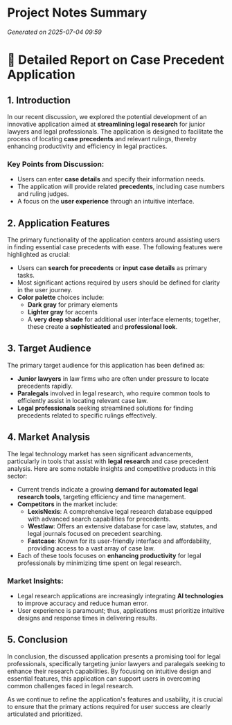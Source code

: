 # Project Notes Summary

*Generated on 2025-07-04 09:59*

# 📝 Detailed Report on Case Precedent Application

## **1. Introduction**
In our recent discussion, we explored the potential development of an innovative application aimed at **streamlining legal research** for junior lawyers and legal professionals. The application is designed to facilitate the process of locating **case precedents** and relevant rulings, thereby enhancing productivity and efficiency in legal practices.

### **Key Points from Discussion:**
- Users can enter **case details** and specify their information needs.
- The application will provide related **precedents**, including case numbers and ruling judges.
- A focus on the **user experience** through an intuitive interface.

## **2. Application Features**
The primary functionality of the application centers around assisting users in finding essential case precedents with ease. The following features were highlighted as crucial:

- Users can **search for precedents** or **input case details** as primary tasks.
- Most significant actions required by users should be defined for clarity in the user journey.
- **Color palette** choices include:
  - **Dark gray** for primary elements
  - **Lighter gray** for accents
  - A **very deep shade** for additional user interface elements; together, these create a **sophisticated** and **professional look**.

## **3. Target Audience**
The primary target audience for this application has been defined as:

- **Junior lawyers** in law firms who are often under pressure to locate precedents rapidly.
- **Paralegals** involved in legal research, who require common tools to efficiently assist in locating relevant case law.
- **Legal professionals** seeking streamlined solutions for finding precedents related to specific rulings effectively.

## **4. Market Analysis**
The legal technology market has seen significant advancements, particularly in tools that assist with **legal research** and case precedent analysis. Here are some notable insights and competitive products in this sector:

- Current trends indicate a growing **demand for automated legal research tools**, targeting efficiency and time management.
- **Competitors** in the market include:
  - **LexisNexis**: A comprehensive legal research database equipped with advanced search capabilities for precedents.
  - **Westlaw**: Offers an extensive database for case law, statutes, and legal journals focused on precedent searching.
  - **Fastcase**: Known for its user-friendly interface and affordability, providing access to a vast array of case law.
- Each of these tools focuses on **enhancing productivity** for legal professionals by minimizing time spent on legal research.

### **Market Insights:**
- Legal research applications are increasingly integrating **AI technologies** to improve accuracy and reduce human error.
- User experience is paramount; thus, applications must prioritize intuitive designs and response times in delivering results.

## **5. Conclusion**
In conclusion, the discussed application presents a promising tool for legal professionals, specifically targeting junior lawyers and paralegals seeking to enhance their research capabilities. By focusing on intuitive design and essential features, this application can support users in overcoming common challenges faced in legal research.

As we continue to refine the application's features and usability, it is crucial to ensure that the primary actions required for user success are clearly articulated and prioritized.
